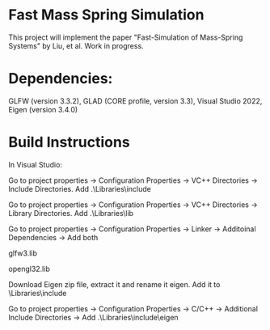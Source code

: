 # Fast Mass Spring Simulation

This project will implement the paper "Fast-Simulation of Mass-Spring Systems" by Liu, et al. Work in progress. 

# Dependencies: 
GLFW (version 3.3.2), GLAD (CORE profile, version 3.3), Visual Studio 2022, Eigen (version 3.4.0)

# Build Instructions
In Visual Studio:

Go to project properties -> Configuration Properties -> VC++ Directories -> Include Directories. Add .\Libraries\include

Go to project properties -> Configuration Properties -> VC++ Directories -> Library Directories. Add .\Libraries\lib

Go to project properties -> Configuration Properties -> Linker -> Additoinal Dependencies -> Add both

glfw3.lib

opengl32.lib

Download Eigen zip file, extract it and rename it eigen. Add it to \Libraries\include

Go to project properties -> Configuration Properties -> C/C++ -> Additional Include Directories -> Add .\Libraries\include\eigen
